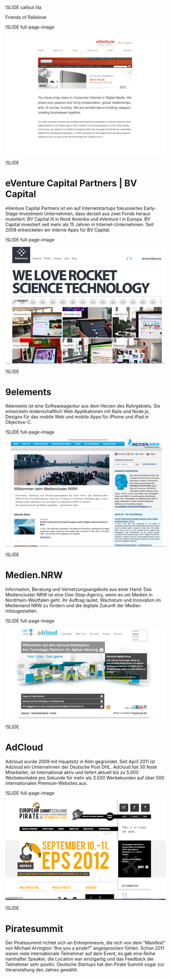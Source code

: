 !SLIDE callout lila

Friends of Railslove

!SLIDE full-page-image

![Entwicklung von internen Lösungen im Bereich Venture Capital](eventure_capital_partners.png)

!SLIDE

# eVenture Capital Partners | BV Capital

eVenture Capital Partners ist ein auf Internetstartups fokussiertes Early-Stage-Investment Unternehmen, dass derzeit aus zwei Fonds heraus investiert: BV Capital III in Nord Amerika und eVenture I in Europa.  BV Capital investiert seit mehr als 15 Jahren in Internet-Unternehmen. Seit 2008 entwickelen wir interne Apps für BV Capital.

!SLIDE full-page-image

![Die perfekte Ergänzung mit 9elements GmbH](9elements.png)

!SLIDE

# 9elements

9elements ist eine Softwareagentur aus dem Herzen des Ruhrgebiets. Sie entwickeln leidenschaftlich Web Applikationen mit Rails und Node.js, Designs für das moblie Web und mobile Apps für iPhone und iPad in Objective-C.   

!SLIDE full-page-image

![Medien.NRW](medien_NRW.png)

!SLIDE

# Medien.NRW

Information, Beratung und Vernetzungsangebote aus einer Hand: Das Mediencluster NRW ist eine One-Stop-Agency, wenn es um Medien in Nordrhein-Westfalen geht. Ihr Auftrag lautet, Wachstum und Innovation im Medienland NRW zu fördern und die digitale Zukunft der Medien mitzugestalten.

!SLIDE full-page-image

![AdCloud](Adcloud.png)

!SLIDE

# AdCloud

Adcloud wurde 2009 mit Hauptsitz in Köln gegründet. Seit April 2011 ist Adcloud ein Unternehmen der Deutsche Post DHL. Adcloud hat 30 feste Mitarbeiter, ist international aktiv und liefert aktuell bis zu 5.000 Werbekontakte pro Sekunde für mehr als 3.500 Werbekunden auf über 500 internationalen Premium-Websites aus.

!SLIDE full-page-image

![Piratesummit](piratesummit.png)

!SLIDE

# Piratesummit

Der Piratesummit richtet sich an Entrepreneure, die sich von dem “Manifest” von Michael Arrington “Are you a pirate?” angesprochen fühlen. Schon 2011 waren viele internationale Teilnehmer auf dem Event, es gab eine Reihe namhafter Speaker, die Location war einzigartig und das Feedback der Teilnehmer sehr positiv. Deutsche Startups hat den Pirate Summit sogar zur Veranstaltung des Jahres gewählt.
